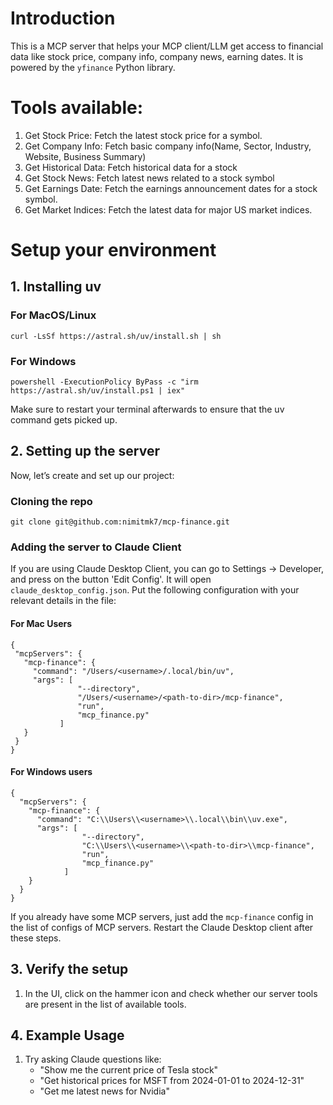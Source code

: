 # Introduction
This is a MCP server that helps your MCP client/LLM get access to financial data like stock price, company info, company news, earning dates. 
It is powered by the `yfinance` Python library.

# Tools available:
1. Get Stock Price: Fetch the latest stock price for a symbol.
2. Get Company Info: Fetch basic company info(Name, Sector, Industry, Website, Business Summary)
3. Get Historical Data: Fetch historical data for a stock
4. Get Stock News: Fetch latest news related to a stock symbol
5. Get Earnings Date: Fetch the earnings announcement dates for a stock symbol.
6. Get Market Indices: Fetch the latest data for major US market indices.


# Setup your environment

## 1. Installing uv
### For MacOS/Linux
```
curl -LsSf https://astral.sh/uv/install.sh | sh
```

### For Windows

```
powershell -ExecutionPolicy ByPass -c "irm https://astral.sh/uv/install.ps1 | iex"
```

Make sure to restart your terminal afterwards to ensure that the uv command gets picked up.

## 2. Setting up the server
Now, let’s create and set up our project:

### Cloning the repo
```
git clone git@github.com:nimitmk7/mcp-finance.git

```

### Adding the server to Claude Client
 If you are using Claude Desktop Client, you can go to Settings -> Developer, and press on the button 'Edit Config'. It will open `claude_desktop_config.json`. Put the following configuration with your relevant details in the file:

#### For Mac Users
 ```
 {
  "mcpServers": { 
    "mcp-finance": {
      "command": "/Users/<username>/.local/bin/uv", 
      "args": [
                "--directory",
                "/Users/<username>/<path-to-dir>/mcp-finance",
                "run",
                "mcp_finance.py"
            ]
    }
  }
}
```

#### For Windows users
```
{
  "mcpServers": { 
    "mcp-finance": {
      "command": "C:\\Users\\<username>\\.local\\bin\\uv.exe", 
      "args": [
                "--directory",
                "C:\\Users\\<username>\\<path-to-dir>\\mcp-finance",
                "run",
                "mcp_finance.py"
            ]
    }
  }
}
```


If you already have some MCP servers, just add the `mcp-finance` config in the list of configs of MCP servers.
Restart the Claude Desktop client after these steps. 

## 3. Verify the setup

1. In the UI, click on the hammer icon and check whether our server tools are present in the list of available tools.

## 4. Example Usage

1. Try asking Claude questions like:
   - "Show me the current price of Tesla stock"
   - "Get historical prices for MSFT from 2024-01-01 to 2024-12-31"
   - "Get me latest news for Nvidia" 


